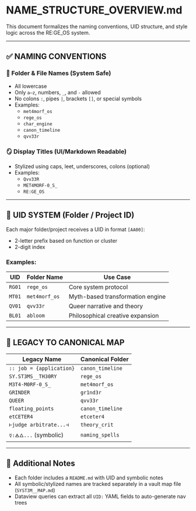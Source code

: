 
# NAME_STRUCTURE_OVERVIEW.md

This document formalizes the naming conventions, UID structure, and style logic across the RE:GE_OS system.

---

## ✅ NAMING CONVENTIONS

### 📁 Folder & File Names (System Safe)
- All lowercase
- Only `a–z`, numbers, `_`, and `-` allowed
- No colons `:`, pipes `|`, brackets `[]`, or special symbols
- Examples:
  - `met4morf_os`
  - `rege_os`
  - `char_engine`
  - `canon_timeline`
  - `qvv33r`

### 🪞 Display Titles (UI/Markdown Readable)
- Stylized using caps, leet, underscores, colons (optional)
- Examples:
  - `Qvv33R`
  - `MET4MORF-0_S_`
  - `RE:GE_OS`

---

## 🧷 UID SYSTEM (Folder / Project ID)
Each major folder/project receives a UID in format `[AA00]`:
- 2-letter prefix based on function or cluster
- 2-digit index

### Examples:
| UID   | Folder Name     | Use Case                        |
|-------|------------------|----------------------------------|
| `RG01`| `rege_os`        | Core system protocol            |
| `MT01`| `met4morf_os`    | Myth-based transformation engine |
| `QV01`| `qvv33r`         | Queer narrative and theory       |
| `BL01`| `abloom`         | Philosophical creative expansion |

---

## 🔁 LEGACY TO CANONICAL MAP

| Legacy Name                  | Canonical Folder  |
|-----------------------------|-------------------|
| `:: job = {application}`     | `canon_timeline`  |
| `SY.ST3MS__TH30RY`           | `rege_os`         |
| `M3T4-M0RF-0_S_`             | `met4morf_os`     |
| `GRINDER`                    | `gr1nd3r`         |
| `QUEER`                      | `qvv33r`          |
| `floating_points`            | `canon_timeline`  |
| `etCETER4`                   | `etceter4`        |
| `⊢judge arbitrate...⊣`       | `theory_crit`     |
| `☿:🜁🜂...` (symbolic)         | `naming_spells`   |

---

## 🔧 Additional Notes
- Each folder includes a `README.md` with UID and symbolic notes
- All symbolic/stylized names are tracked separately in a vault map file (`SYST3M__M4P.md`)
- Dataview queries can extract all `UID:` YAML fields to auto-generate nav trees

